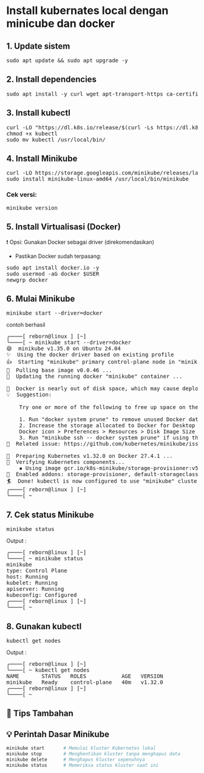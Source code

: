 # Install kubernates local dengan minicube dan docker

## 1. Update sistem
<pre>sudo apt update && sudo apt upgrade -y </pre>

## 2. Install dependencies
<pre>sudo apt install -y curl wget apt-transport-https ca-certificates gnupg </pre>

## 3. Install kubectl
<pre>curl -LO "https://dl.k8s.io/release/$(curl -Ls https://dl.k8s.io/release/stable.txt)/bin/linux/amd64/kubectl"
chmod +x kubectl
sudo mv kubectl /usr/local/bin/ </pre>

## 4. Install Minikube
<pre>
curl -LO https://storage.googleapis.com/minikube/releases/latest/minikube-linux-amd64
sudo install minikube-linux-amd64 /usr/local/bin/minikube
</pre>

### Cek versi:
<pre>minikube version</pre>

## 5. Install Virtualisasi (Docker)
❗ Opsi: Gunakan Docker sebagai driver (direkomendasikan)
- Pastikan Docker sudah terpasang:
<pre>
sudo apt install docker.io -y
sudo usermod -aG docker $USER
newgrp docker
</pre>

## 6. Mulai Minikube
<pre>
minikube start --driver=docker
</pre>
contoh berhasil
<pre>
╭────[ reborn@linux ] [~] 
╰────[ ~ minikube start --driver=docker
😄  minikube v1.35.0 on Ubuntu 24.04
✨  Using the docker driver based on existing profile
👍  Starting "minikube" primary control-plane node in "minikube" cluster
🚜  Pulling base image v0.0.46 ...
🏃  Updating the running docker "minikube" container ...

🧯  Docker is nearly out of disk space, which may cause deployments to fail! (87% of capacity). You can pass '--force' to skip this check.
💡  Suggestion: 

    Try one or more of the following to free up space on the device:
    
    1. Run "docker system prune" to remove unused Docker data (optionally with "-a")
    2. Increase the storage allocated to Docker for Desktop by clicking on:
    Docker icon > Preferences > Resources > Disk Image Size
    3. Run "minikube ssh -- docker system prune" if using the Docker container runtime
🍿  Related issue: https://github.com/kubernetes/minikube/issues/9024

🐳  Preparing Kubernetes v1.32.0 on Docker 27.4.1 ...
🔎  Verifying Kubernetes components...
    ▪ Using image gcr.io/k8s-minikube/storage-provisioner:v5
🌟  Enabled addons: storage-provisioner, default-storageclass
🏄  Done! kubectl is now configured to use "minikube" cluster and "default" namespace by default
╭────[ reborn@linux ] [~] 
╰────[ ~ 
</pre>

## 7. Cek status Minikube
<pre>
minikube status
</pre>
Output :
<pre>
╭────[ reborn@linux ] [~] 
╰────[ ~ minikube status
minikube
type: Control Plane
host: Running
kubelet: Running
apiserver: Running
kubeconfig: Configured
╭────[ reborn@linux ] [~] 
╰────[ ~ 
</pre>

## 8. Gunakan kubectl
<pre>
kubectl get nodes
</pre>
Output :
<pre>
╭────[ reborn@linux ] [~] 
╰────[ ~ kubectl get nodes
NAME       STATUS   ROLES           AGE   VERSION
minikube   Ready    control-plane   40m   v1.32.0
╭────[ reborn@linux ] [~] 
╰────[ ~ 
</pre>

## 🔧 Tips Tambahan
## 💡 Perintah Dasar Minikube

```bash
minikube start       # Memulai kluster Kubernetes lokal
minikube stop        # Menghentikan kluster tanpa menghapus data
minikube delete      # Menghapus kluster sepenuhnya
minikube status      # Memeriksa status kluster saat ini
